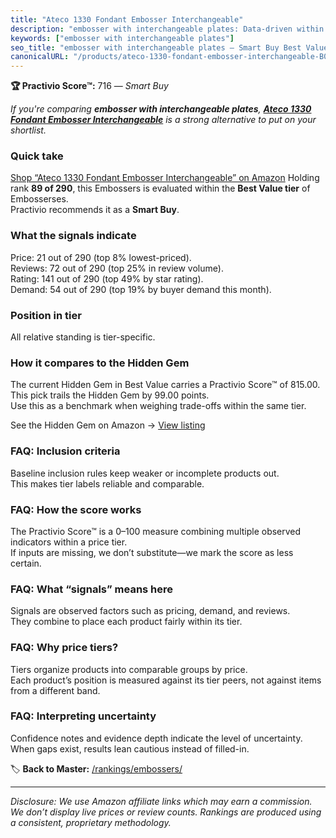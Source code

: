 ```yaml
---
title: "Ateco 1330 Fondant Embosser Interchangeable"
description: "embosser with interchangeable plates: Data-driven within Best Value ranking using the Practivio Score™. Positioned by quality, value, demand, findability, mome…"
keywords: ["embosser with interchangeable plates"]
seo_title: "embosser with interchangeable plates — Smart Buy Best Value (2025)"
canonicalURL: "/products/ateco-1330-fondant-embosser-interchangeable-B00DMX8P86/"
---
```


**🏆 Practivio Score™:** 716 — _Smart Buy_


*If you're comparing **embosser with interchangeable plates**, **[Ateco 1330 Fondant Embosser Interchangeable](https://www.amazon.com/dp/B00DMX8P86?tag=practivio-20)** is a strong alternative to put on your shortlist.*
### Quick take
[Shop “Ateco 1330 Fondant Embosser Interchangeable” on Amazon](https://www.amazon.com/dp/B00DMX8P86?tag=practivio-20)
Holding rank **89 of 290**, this Embossers is evaluated within the **Best Value tier** of Embosserses.  
Practivio recommends it as a **Smart Buy**.

### What the signals indicate
Price: 21 out of 290 (top 8% lowest-priced).  
Reviews: 72 out of 290 (top 25% in review volume).  
Rating: 141 out of 290 (top 49% by star rating).  
Demand: 54 out of 290 (top 19% by buyer demand this month).

### Position in tier
All relative standing is tier-specific.

### How it compares to the Hidden Gem
The current Hidden Gem in Best Value carries a Practivio Score™ of 815.00.  
This pick trails the Hidden Gem by 99.00 points.  
Use this as a benchmark when weighing trade-offs within the same tier.  

See the Hidden Gem on Amazon → [View listing](https://www.amazon.com/dp/B001XQ7ZP8?tag=practivio-20)

### FAQ: Inclusion criteria
Baseline inclusion rules keep weaker or incomplete products out.  
This makes tier labels reliable and comparable.

### FAQ: How the score works
The Practivio Score™ is a 0–100 measure combining multiple observed indicators within a price tier.  
If inputs are missing, we don’t substitute—we mark the score as less certain.

### FAQ: What “signals” means here
Signals are observed factors such as pricing, demand, and reviews.  
They combine to place each product fairly within its tier.

### FAQ: Why price tiers?
Tiers organize products into comparable groups by price.  
Each product’s position is measured against its tier peers, not against items from a different band.

### FAQ: Interpreting uncertainty
Confidence notes and evidence depth indicate the level of uncertainty.  
When gaps exist, results lean cautious instead of filled-in.


🏷️ **Back to Master:** [/rankings/embossers/](/rankings/embossers/)

---
_Disclosure: We use Amazon affiliate links which may earn a commission. We don’t display live prices or review counts. Rankings are produced using a consistent, proprietary methodology._

